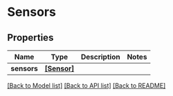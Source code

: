 # Sensors


## Properties

Name | Type | Description | Notes
------------ | ------------- | ------------- | -------------
**sensors** | [**[Sensor]**](Sensor.md) |  | 

[[Back to Model list]](../#documentation-for-models) [[Back to API list]](../#documentation-for-api-endpoints) [[Back to README]](../)


